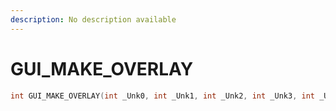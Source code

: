 ```yaml
---
description: No description available 
---
```


# GUI_MAKE_OVERLAY

```cpp
int GUI_MAKE_OVERLAY(int _Unk0, int _Unk1, int _Unk2, int _Unk3, int _Unk4, int _Unk5);
```